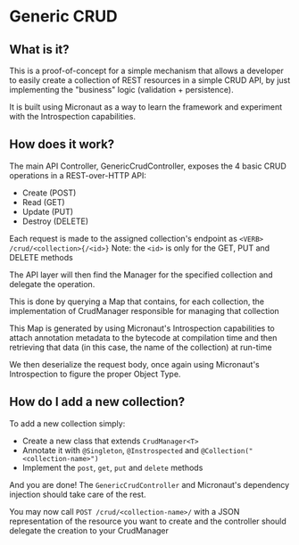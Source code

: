 # Generic CRUD

## What is it?

This is a proof-of-concept for a simple mechanism that allows a developer to easily create a collection of REST resources
in a simple CRUD API, by just implementing the "business" logic (validation + persistence).

It is built using Micronaut as a way to learn the framework and experiment with the Introspection capabilities.

## How does it work?

The main API Controller, GenericCrudController, exposes the 4 basic CRUD operations in a REST-over-HTTP API:

- Create (POST)
- Read (GET)
- Update (PUT)
- Destroy (DELETE)

Each request is made to the assigned collection's endpoint as ```<VERB> /crud/<collection>{/<id>}```
Note: the ```<id>``` is only for the GET, PUT and DELETE methods

The API layer will then find the Manager for the specified collection and delegate the operation.

This is done by querying a Map that contains, for each collection, the implementation of CrudManager responsible for managing that collection

This Map is generated by using Micronaut's Introspection capabilities to attach annotation metadata to the bytecode at compilation time and then
retrieving that data (in this case, the name of the collection) at run-time

We then deserialize the request body, once again using Micronaut's Introspection to figure the proper Object Type.

## How do I add a new collection?

To add a new collection simply:
- Create a new class that extends ```CrudManager<T>```
- Annotate it with ```@Singleton```, ```@Instrospected``` and ```@Collection("<collection-name>")```
- Implement the ```post```, ```get```, ```put``` and ```delete``` methods

And you are done! The ```GenericCrudController``` and Micronaut's dependency injection should take care of the rest.

You may now call ```POST /crud/<collection-name>/``` with a JSON representation of the resource you want to create
and the controller should delegate the creation to your CrudManager
